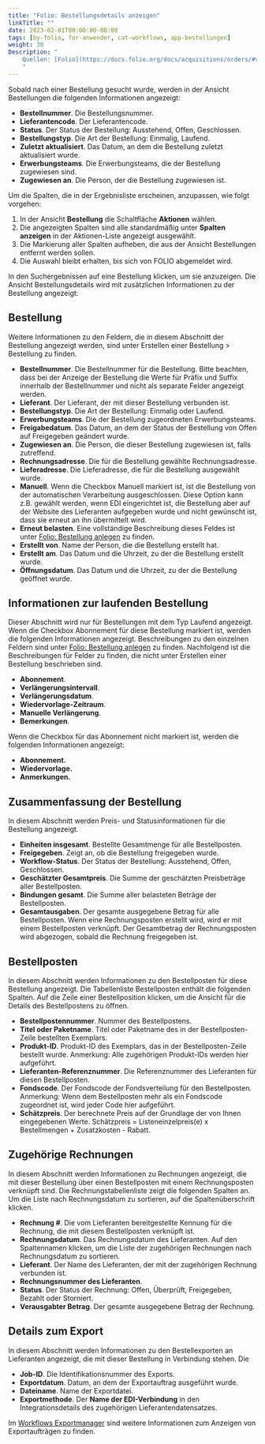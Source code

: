 ```yaml
---
title: "Folio: Bestellungsdetails anzeigen"
linkTitle: ""
date: 2023-02-01T00:00:00-00:00
tags: [by-folio, for-anwender, cat-workflows, app-bestellungen]
weight: 30
Description: "
    Quellen: [Folio](https://docs.folio.org/docs/acquisitions/orders/#viewing-order-details ) & [GBV](https://info.gbv.de/display/FOLIOGBVEXTERN/Folio:+Bestellungsdetails+anzeigen)
    "
---
```


Sobald nach einer Bestellung gesucht wurde, werden in der Ansicht Bestellungen die folgenden Informationen angezeigt:

-   **Bestellnummer**. Die Bestellungsnummer.
-   **Lieferantencode**. Der Lieferantencode.
-   **Status**. Der Status der Bestellung: Ausstehend, Offen, Geschlossen.
-   **Bestellungstyp**. Die Art der Bestellung: Einmalig, Laufend.
-   **Zuletzt aktualisiert**. Das Datum, an dem die Bestellung zuletzt aktualisiert wurde.
-   **Erwerbungsteams**. Die Erwerbungsteams, die der Bestellung zugewiesen sind.
-   **Zugewiesen an**. Die Person, der die Bestellung zugewiesen ist.

Um die Spalten, die in der Ergebnisliste erscheinen, anzupassen, wie folgt vorgehen:

1.  In der Ansicht **Bestellung** die Schaltfläche **Aktionen** wählen.
2.  Die angezeigten Spalten sind alle standardmäßig unter **Spalten anzeigen** in der Aktionen-Liste angezeigt ausgewählt.
3.  Die Markierung aller Spalten aufheben, die aus der Ansicht Bestellungen entfernt werden sollen.
4.  Die Auswahl bleibt erhalten, bis sich von FOLIO abgemeldet wird.

In den Suchergebnissen auf eine Bestellung klicken, um sie anzuzeigen. Die Ansicht Bestellungsdetails wird mit zusätzlichen Informationen zu der Bestellung angezeigt:

## Bestellung

Weitere Informationen zu den Feldern, die in diesem Abschnitt der Bestellung angezeigt werden, sind unter Erstellen einer Bestellung > Bestellung zu finden.

-   **Bestellnummer**. Die Bestellnummer für die Bestellung. Bitte beachten, dass bei der Anzeige der Bestellung die Werte für Präfix und Suffix innerhalb der Bestellnummer und nicht als separate Felder angezeigt werden.
-   **Lieferant**. Der Lieferant, der mit dieser Bestellung verbunden ist.
-   **Bestellungstyp**. Die Art der Bestellung: Einmalig oder Laufend.
-   **Erwerbungsteams**. Die der Bestellung zugeordneten Erwerbungsteams.
-   **Freigabedatum**. Das Datum, an dem der Status der Bestellung von Offen auf Freigegeben geändert wurde.
-   **Zugewiesen an**. Die Person, die dieser Bestellung zugewiesen ist, falls zutreffend.
-   **Rechnungsadresse**. Die für die Bestellung gewählte Rechnungsadresse.
-   **Lieferadresse**. Die Lieferadresse, die für die Bestellung ausgewählt wurde.
-   **Manuell**. Wenn die Checkbox Manuell markiert ist, ist die Bestellung von der automatischen Verarbeitung ausgeschlossen. Diese Option kann z.B. gewählt werden, wenn EDI eingerichtet ist, die Bestellung aber auf der Website des Lieferanten aufgegeben wurde und nicht gewünscht ist, dass sie erneut an ihn übermittelt wird.
-   **Erneut belasten**. Eine vollständige Beschreibung dieses Feldes ist unter [Folio: Bestellung anlegen](https://info.gbv.de/display/FOLIOGBVEXTERN/Folio%3A+Bestellung+anlegen) zu finden.
-   **Erstellt von**. Name der Person, die die Bestellung erstellt hat.
-   **Erstellt am**. Das Datum und die Uhrzeit, zu der die Bestellung erstellt wurde.
-   **Öffnungsdatum**. Das Datum und die Uhrzeit, zu der die Bestellung geöffnet wurde.

## Informationen zur laufenden Bestellung

Dieser Abschnitt wird nur für Bestellungen mit dem Typ Laufend angezeigt. Wenn die Checkbox Abonnement für diese Bestellung markiert ist, werden die folgenden Informationen angezeigt. Beschreibungen zu den einzelnen Feldern sind unter [Folio: Bestellung anlegen](https://info.gbv.de/display/FOLIOGBVEXTERN/Folio%3A+Bestellung+anlegen) zu finden. Nachfolgend ist die Beschreibungen für Felder zu finden, die nicht unter Erstellen einer Bestellung beschrieben sind.

-   **Abonnement**.
-   **Verlängerungsintervall**.
-   **Verlängerungsdatum**.
-   **Wiedervorlage-Zeitraum**.
-   **Manuelle Verlängerung**.
-   **Bemerkungen**.

Wenn die Checkbox für das Abonnement nicht markiert ist, werden die folgenden Informationen angezeigt:

-   **Abonnement.**
-   **Wiedervorlage.**
-   **Anmerkungen.**

## Zusammenfassung der Bestellung

In diesem Abschnitt werden Preis- und Statusinformationen für die Bestellung angezeigt.

-   **Einheiten insgesamt**. Bestellte Gesamtmenge für alle Bestellposten.
-   **Freigegeben**. Zeigt an, ob die Bestellung freigegeben wurde.
-   **Workflow-Status**. Der Status der Bestellung: Ausstehend, Offen, Geschlossen.
-   **Geschätzter Gesamtpreis**. Die Summe der geschätzten Preisbeträge aller Bestellposten.
-   **Bindungen gesamt**. Die Summe aller belasteten Beträge der Bestellposten.
-   **Gesamtausgaben**. Der gesamte ausgegebene Betrag für alle Bestellposten. Wenn eine Rechnungsposten erstellt wird, wird er mit einem Bestellposten verknüpft. Der Gesamtbetrag der Rechnungsposten wird abgezogen, sobald die Rechnung freigegeben ist.

## Bestellposten

In diesem Abschnitt werden Informationen zu den Bestellposten für diese Bestellung angezeigt. Die Tabellenliste Bestellposten enthält die folgenden Spalten. Auf die Zeile einer Bestellposition klicken, um die Ansicht für die Details des Bestellpostens zu öffnen.

-   **Bestellpostennummer**. Nummer des Bestellpostens.
-   **Titel oder Paketname**. Titel oder Paketname des in der Bestellposten-Zeile bestellten Exemplars.
-   **Produkt-ID**. Produkt-ID des Exemplars, das in der Bestellposten-Zeile bestellt wurde. Anmerkung: Alle zugehörigen Produkt-IDs werden hier aufgeführt.
-   **Lieferanten-Referenznummer**. Die Referenznummer des Lieferanten für diesen Bestellposten.
-   **Fondscode**. Der Fondscode der Fondsverteilung für den Bestellposten. Anmerkung: Wenn dem Bestellposten mehr als ein Fondscode zugeordnet ist, wird jeder Code hier aufgeführt.
-   **Schätzpreis**. Der berechnete Preis auf der Grundlage der von Ihnen eingegebenen Werte. Schätzpreis = Listeneinzelpreis(e) x Bestellmengen + Zusatzkosten - Rabatt.

## Zugehörige Rechnungen

In diesem Abschnitt werden Informationen zu Rechnungen angezeigt, die mit dieser Bestellung über einen Bestellposten mit einem Rechnungsposten verknüpft sind. Die Rechnungstabellenliste zeigt die folgenden Spalten an. Um die Liste nach Rechnungsdatum zu sortieren, auf die Spaltenüberschrift klicken.

-   **Rechnung #**. Die vom Lieferanten bereitgestellte Kennung für die Rechnung, die mit diesem Bestellposten verknüpft ist.
-   **Rechnungsdatum**. Das Rechnungsdatum des Lieferanten. Auf den Spaltennamen klicken, um die Liste der zugehörigen Rechnungen nach Rechnungsdatum zu sortieren.
-   **Lieferant**. Der Name des Lieferanten, der mit der zugehörigen Rechnung verbunden ist.
-   **Rechnungsnummer des Lieferanten**.
-   **Status**. Der Status der Rechnung: Offen, Überprüft, Freigegeben, Bezahlt oder Storniert.
-   **Verausgabter Betrag**. Der gesamte ausgegebene Betrag der Rechnung.

## Details zum Export

In diesem Abschnitt werden Informationen zu den Bestellexporten an Lieferanten angezeigt, die mit dieser Bestellung in Verbindung stehen. Die

-   **Job-ID**. Die Identifikationsnummer des Exports.
-   **Exportdatum**. Datum, an dem der Exportauftrag ausgeführt wurde.
-   **Dateiname**. Name der Exportdatei.
-   **Exportmethode**. Der **Name der EDI-Verbindung** in den Integrationsdetails des zugehörigen Lieferantendatensatzes.

Im [Workflows Exportmanager](https://info.gbv.de/display/FOLIOGBVEXTERN/Workflows+Exportmanager) sind weitere Informationen zum Anzeigen von Exportaufträgen zu finden.

